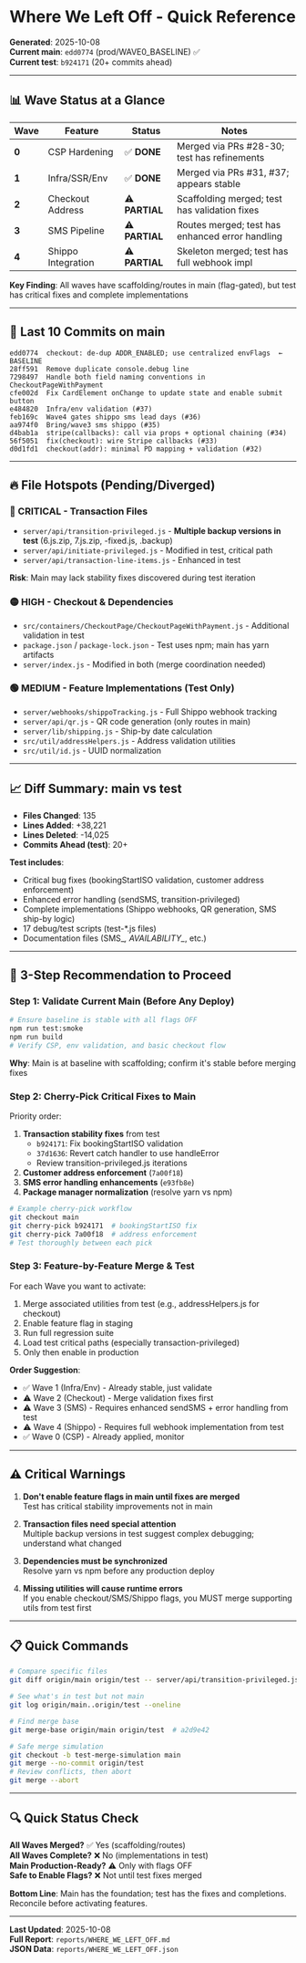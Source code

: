 # Where We Left Off - Quick Reference

**Generated**: 2025-10-08  
**Current main**: `edd0774` (prod/WAVE0_BASELINE) ✅  
**Current test**: `b924171` (20+ commits ahead)

---

## 📊 Wave Status at a Glance

| Wave | Feature | Status | Notes |
|------|---------|--------|-------|
| **0** | CSP Hardening | ✅ **DONE** | Merged via PRs #28-30; test has refinements |
| **1** | Infra/SSR/Env | ✅ **DONE** | Merged via PRs #31, #37; appears stable |
| **2** | Checkout Address | ⚠️ **PARTIAL** | Scaffolding merged; test has validation fixes |
| **3** | SMS Pipeline | ⚠️ **PARTIAL** | Routes merged; test has enhanced error handling |
| **4** | Shippo Integration | ⚠️ **PARTIAL** | Skeleton merged; test has full webhook impl |

**Key Finding**: All waves have scaffolding/routes in main (flag-gated), but test has critical fixes and complete implementations

---

## 📝 Last 10 Commits on main

```
edd0774  checkout: de-dup ADDR_ENABLED; use centralized envFlags  ← BASELINE
28ff591  Remove duplicate console.debug line
7298497  Handle both field naming conventions in CheckoutPageWithPayment
cfe002d  Fix CardElement onChange to update state and enable submit button
e484820  Infra/env validation (#37)
feb169c  Wave4 gates shippo sms lead days (#36)
aa974f0  Bring/wave3 sms shippo (#35)
d4bab1a  stripe(callbacks): call via props + optional chaining (#34)
56f5051  fix(checkout): wire Stripe callbacks (#33)
d0d1fd1  checkout(addr): minimal PD mapping + validation (#32)
```

---

## 🔥 File Hotspots (Pending/Diverged)

### 🔴 CRITICAL - Transaction Files
- `server/api/transition-privileged.js` - **Multiple backup versions in test** (6.js.zip, 7.js.zip, -fixed.js, .backup)
- `server/api/initiate-privileged.js` - Modified in test, critical path
- `server/api/transaction-line-items.js` - Enhanced in test

**Risk**: Main may lack stability fixes discovered during test iteration

### 🟡 HIGH - Checkout & Dependencies  
- `src/containers/CheckoutPage/CheckoutPageWithPayment.js` - Additional validation in test
- `package.json` / `package-lock.json` - Test uses npm; main has yarn artifacts
- `server/index.js` - Modified in both (merge coordination needed)

### 🟢 MEDIUM - Feature Implementations (Test Only)
- `server/webhooks/shippoTracking.js` - Full Shippo webhook tracking
- `server/api/qr.js` - QR code generation (only routes in main)
- `server/lib/shipping.js` - Ship-by date calculation
- `src/util/addressHelpers.js` - Address validation utilities
- `src/util/id.js` - UUID normalization

---

## 📈 Diff Summary: main vs test

- **Files Changed**: 135
- **Lines Added**: +38,221
- **Lines Deleted**: -14,025
- **Commits Ahead (test)**: 20+

**Test includes**:
- Critical bug fixes (bookingStartISO validation, customer address enforcement)
- Enhanced error handling (sendSMS, transition-privileged)
- Complete implementations (Shippo webhooks, QR generation, SMS ship-by logic)
- 17 debug/test scripts (test-*.js files)
- Documentation files (SMS_*, AVAILABILITY_*, etc.)

---

## 🎯 3-Step Recommendation to Proceed

### Step 1: Validate Current Main (Before Any Deploy)
```bash
# Ensure baseline is stable with all flags OFF
npm run test:smoke
npm run build
# Verify CSP, env validation, and basic checkout flow
```

**Why**: Main is at baseline with scaffolding; confirm it's stable before merging fixes

### Step 2: Cherry-Pick Critical Fixes to Main
Priority order:
1. **Transaction stability fixes** from test
   - `b924171`: Fix bookingStartISO validation
   - `37d1636`: Revert catch handler to use handleError
   - Review transition-privileged.js iterations
2. **Customer address enforcement** (`7a00f18`)
3. **SMS error handling enhancements** (`e93fb8e`)
4. **Package manager normalization** (resolve yarn vs npm)

```bash
# Example cherry-pick workflow
git checkout main
git cherry-pick b924171  # bookingStartISO fix
git cherry-pick 7a00f18  # address enforcement
# Test thoroughly between each pick
```

### Step 3: Feature-by-Feature Merge & Test
For each Wave you want to activate:
1. Merge associated utilities from test (e.g., addressHelpers.js for checkout)
2. Enable feature flag in staging
3. Run full regression suite
4. Load test critical paths (especially transaction-privileged)
5. Only then enable in production

**Order Suggestion**:
- ✅ Wave 1 (Infra/Env) - Already stable, just validate
- ⚠️ Wave 2 (Checkout) - Merge validation fixes first
- ⚠️ Wave 3 (SMS) - Requires enhanced sendSMS + error handling from test
- ⚠️ Wave 4 (Shippo) - Requires full webhook implementation from test
- ✅ Wave 0 (CSP) - Already applied, monitor

---

## ⚠️ Critical Warnings

1. **Don't enable feature flags in main until fixes are merged**  
   Test has critical stability improvements not in main

2. **Transaction files need special attention**  
   Multiple backup versions in test suggest complex debugging; understand what changed

3. **Dependencies must be synchronized**  
   Resolve yarn vs npm before any production deploy

4. **Missing utilities will cause runtime errors**  
   If you enable checkout/SMS/Shippo flags, you MUST merge supporting utils from test first

---

## 📋 Quick Commands

```bash
# Compare specific files
git diff origin/main origin/test -- server/api/transition-privileged.js

# See what's in test but not main
git log origin/main..origin/test --oneline

# Find merge base
git merge-base origin/main origin/test  # a2d9e42

# Safe merge simulation
git checkout -b test-merge-simulation main
git merge --no-commit origin/test
# Review conflicts, then abort
git merge --abort
```

---

## 🔍 Quick Status Check

**All Waves Merged?** ✅ Yes (scaffolding/routes)  
**All Waves Complete?** ❌ No (implementations in test)  
**Main Production-Ready?** ⚠️ Only with flags OFF  
**Safe to Enable Flags?** ❌ Not until test fixes merged

**Bottom Line**: Main has the foundation; test has the fixes and completions. Reconcile before activating features.

---

**Last Updated**: 2025-10-08  
**Full Report**: `reports/WHERE_WE_LEFT_OFF.md`  
**JSON Data**: `reports/WHERE_WE_LEFT_OFF.json`

